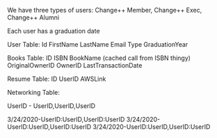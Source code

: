 We have three types of users:
Change++ Member, Change++ Exec, Change++ Alumni

Each user has a graduation date

User Table:
Id
FirstName
LastName
Email
Type
GraduationYear

Books Table:
ID
ISBN
BookName (cached call from ISBN thingy)
OriginalOwnerID
OwnerID
LastTransactionDate

Resume Table:
ID
UserID
AWSLink

Networking Table:

UserID - UserID,UserID,UserID

3/24/2020-UserID:UserID,UserID:UserID
3/24/2020-UserID:UserID,UserID:UserID
3/24/2020-UserID:UserID,UserID:UserID